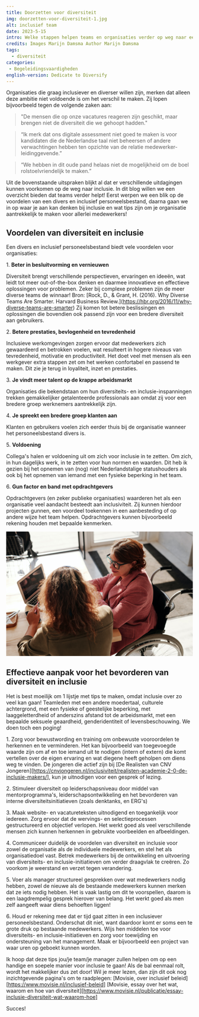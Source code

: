 ```yaml
---
title: Doorzetten voor diversiteit
img: doorzetten-voor-diversiteit-1.jpg
alt: inclusief team
date: 2023-5-15
intro: Welke stappen helpen teams en organisaties verder op weg naar een inclusief personeelsbestand? 
credits: Images Marijn Damsma Author Marijn Damsma
tags:
  - diversiteit
categories:
 - Begeleidingsvaardigheden
english-version: Dedicate to Diversify
---
```


Organisaties die graag inclusiever en diverser willen zijn, merken dat alleen deze ambitie niet voldoende is om het verschil te maken. Zij lopen bijvoorbeeld tegen de volgende zaken aan:

>"De mensen die op onze vacatures reageren zijn geschikt, maar brengen niet de diversiteit die we gehoopt hadden."

>“Ik merk dat ons digitale assessment niet goed te maken is voor kandidaten die de Nederlandse taal niet beheersen of andere verwachtingen hebben ten opzichte van de relatie medewerker-leidinggevende.”

> “We hebben in dit oude pand helaas niet de mogelijkheid om de boel rolstoelvriendelijk te maken.”

Uit de bovenstaande uitspraken blijkt al dat er verschillende uitdagingen kunnen voorkomen op de weg naar inclusie. In dit blog willen we een overzicht bieden dat teams verder helpt! Eerst werpen we een blik op de voordelen van een divers en inclusief personeelsbestand, daarna gaan we in op waar je aan kan denken bij inclusie en wat tips zijn om je organisatie aantrekkelijk te maken voor allerlei medewerkers!

## Voordelen van diversiteit en inclusie

Een divers en inclusief personeelsbestand biedt vele voordelen voor organisaties:

1\. **Beter in besluitvorming en vernieuwen**

Diversiteit brengt verschillende perspectieven, ervaringen en ideeën, wat leidt tot meer out-of-the-box denken en daarmee innovatieve en effectieve oplossingen voor problemen. Zeker bij complexe problemen zijn de meer diverse teams de winnaar! Bron: \[Rock, D., & Grant, H. (2016). Why Diverse Teams Are Smarter. Harvard Business Review.\](https://hbr.org/2016/11/why-diverse-teams-are-smarter) Zij komen tot betere beslissingen en oplossingen die bovendien ook passend zijn voor een bredere diversiteit aan gebruikers.

2\. **Betere prestaties, bevlogenheid en tevredenheid**

Inclusieve werkomgevingen zorgen ervoor dat medewerkers zich gewaardeerd en betrokken voelen, wat resulteert in hogere niveaus van tevredenheid, motivatie en productiviteit. Het doet veel met mensen als een werkgever extra stappen zet om het werken confortabel en passend te maken. Dit zie je terug in loyaliteit, inzet en prestaties.

3\. **Je vindt meer talent op de krappe arbeidsmarkt**

Organisaties die bekendstaan om hun diversiteits- en inclusie-inspanningen trekken gemakkelijker getalenteerde professionals aan omdat zij voor een bredere groep werknemers aantrekkelijk zijn.

4\. **Je spreekt een bredere groep klanten aan**

Klanten en gebruikers voelen zich eerder thuis bij de organisatie wanneer het personeelsbestand divers is.

5\. **Voldoening**

Collega's halen er voldoening uit om zich voor inclusie in te zetten. Om zich, in hun dagelijks werk, in te zetten voor hun normen en waarden. Dit heb ik gezien bij het opnemen van (nog) niet Nederlandstalige statushouders als ook bij het opnemen van iemand met een fysieke beperking in het team.

6\. **Gun factor en band met opdrachtgevers**

Opdrachtgevers (en zeker publieke organisaties) waarderen het als een organisatie veel aandacht besteedt aan inclusiviteit. Zij kunnen hierdoor projecten gunnen, een voordeel toekennen in een aanbesteding of op andere wijze het team helpen. Opdrachtgevers kunnen bijvoorbeeld rekening houden met bepaalde kenmerken.

![2 mensen met elkaar aan vergadertafel, 1 zit in een rolstoel](./doorzetten-voor-diversiteit-2.jpg)

## Effectieve aanpak voor het bevorderen van diversiteit en inclusie

Het is best moeilijk om 1 lijstje met tips te maken, omdat inclusie over zo veel kan gaan! Teamleden met een andere moedertaal, culturele achtergrond, met een fysieke of geestelijke beperking, met laaggeletterdheid of anderszins afstand tot de arbeidsmarkt, met een bepaalde seksuele geaardheid, genderidentiteit of levensbeschouwing. We doen toch een poging!


1\. Zorg voor bewustwording en training om onbewuste vooroordelen te herkennen en te verminderen. Het kan bijvoorbeeld van toegevoegde waarde zijn om af en toe iemand uit te nodigen (intern of extern) die komt vertellen over de eigen ervaring en wat diegene heeft geholpen om diens weg te vinden. De jongeren die actief zijn bij [De Realisten van CNV Jongeren][https://cnvjongeren.nl/inclusiviteit/realisten-academie-2-0-de-inclusie-makers/], kun je uitnodigen voor een gesprek of lezing.

2\. Stimuleer diversiteit op leiderschapsniveau door middel van mentorprogramma's, leiderschapsontwikkeling en het bevorderen van interne diversiteitsinitiatieven (zoals denktanks, en ERG's)

3\. Maak website- en vacatureteksten uitnodigend en toegankelijk voor iedereen. Zorg ervoor dat de wervings- en selectieprocessen gestructureerd en objectief verlopen. Het werkt goed als veel verschillende mensen zich kunnen herkennen in gebruikte voorbeelden en afbeeldingen. 

4\. Communiceer duidelijk de voordelen van diversiteit en inclusie voor zowel de organisatie als de individuele medewerkers, en stel het als organisatiedoel vast. Betrek medewerkers bij de ontwikkeling en uitvoering van diversiteits- en inclusie-initiatieven om verder draagvlak te creëren. Zo voorkom je weerstand en verzet tegen verandering.

5\. Voer als manager structureel gesprekken over wat medewerkers nodig hebben, zowel de nieuwe als de bestaande medewerkers kunnen merken dat ze iets nodig hebben. Het is vaak lastig om dit te voorspellen, daarom is een laagdrempelig gesprek hierover van belang. Het werkt goed als men zelf aangeeft waar diens behoeften liggen!

6\. Houd er rekening mee dat er tijd gaat zitten in een inclusiever personeelsbestand. Onderschat dit niet, want daardoor komt er soms een te grote druk op bestaande medewerkers. Wijs hen middelen toe voor diversiteits- en inclusie-initiatieven en zorg voor toewijding en ondersteuning van het management. Maak er bijvoorbeeld een project van waar uren op geboekt kunnen worden.

 Ik hoop dat deze tips jou/je team/je manager zullen helpen om op een handige en soepele manier voor inclusie te gaan! Als de bal eenmaal rolt, wordt het makkelijker dus zet door! Wil je meer lezen, dan zijn dit ook nog inzichtgevende pagina's om te raadplegen: 
 [Movisie, over inclusief beleid][https://www.movisie.nl/inclusief-beleid]
 [Movisie, essay over het wat, waarom en hoe van diversiteit][https://www.movisie.nl/publicatie/essay-inclusie-diversiteit-wat-waarom-hoe]

Succes!